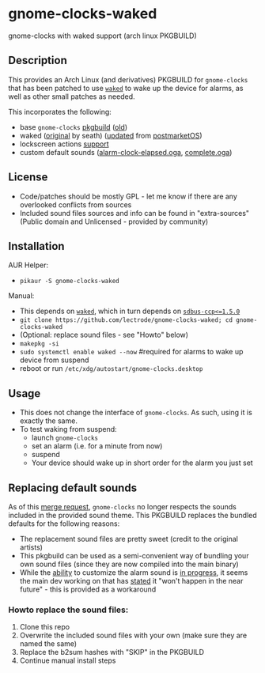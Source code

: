 # gnome-clocks-waked
gnome-clocks with waked support (arch linux PKGBUILD)

## Description
This provides an Arch Linux (and derivatives) PKGBUILD for `gnome-clocks` that has been patched to use [`waked`](https://aur.archlinux.org/packages/waked-git) to wake up the device for alarms, as well as other small patches as needed.

This incorporates the following:
* base `gnome-clocks` [pkgbuild](https://gitlab.archlinux.org/archlinux/packaging/packages/gnome-clocks/-/commits/main) ([old](https://github.com/archlinux/svntogit-packages/blob/packages/gnome-clocks/trunk/PKGBUILD))
* waked ([original](https://gitlab.com/seath1/pkgbuild) by seath) ([updated](https://gitlab.alpinelinux.org/alpine/aports/-/tree/master/community/gnome-clocks) from [postmarketOS](https://gitlab.com/postmarketOS/pmaports/-/issues/1170))
* lockscreen actions [support](https://gitlab.gnome.org/GNOME/gnome-clocks/-/issues/277)
* custom default sounds ([alarm-clock-elapsed.oga](https://gitlab.gnome.org/GNOME/gnome-clocks/-/issues/60#note_920725), [complete.oga](https://gitlab.gnome.org/GNOME/gnome-clocks/-/issues/10#note_613136))

## License
* Code/patches should be mostly GPL - let me know if there are any overlooked conflicts from sources
* Included sound files sources and info can be found in "extra-sources" (Public domain and Unlicensed - provided by community)

## Installation
AUR Helper:
* `pikaur -S gnome-clocks-waked`

Manual:
* This depends on [`waked`](https://aur.archlinux.org/packages/waked-git), which in turn depends on [`sdbus-ccp<=1.5.0`](https://gitlab.archlinux.org/archlinux/packaging/packages/sdbus-cpp/-/tree/7ee4ab989a61165d60783e327cfeaf8a5076b031)
* `git clone https://github.com/lectrode/gnome-clocks-waked; cd gnome-clocks-waked`
* (Optional: replace sound files - see "Howto" below)
* `makepkg -si`
* `sudo systemctl enable waked --now` #required for alarms to wake up device from suspend
* reboot or run `/etc/xdg/autostart/gnome-clocks.desktop`

## Usage
* This does not change the interface of `gnome-clocks`. As such, using it is exactly the same.
* To test waking from suspend:
   * launch `gnome-clocks`
   * set an alarm (i.e. for a minute from now)
   * suspend
   * Your device should wake up in short order for the alarm you just set


## Replacing default sounds
As of this [merge request](https://gitlab.gnome.org/GNOME/gnome-clocks/-/merge_requests/253), `gnome-clocks` no longer respects the sounds included in the provided sound theme. This PKGBUILD replaces the bundled defaults for the following reasons:
* The replacement sound files are pretty sweet (credit to the original artists)
* This pkgbuild can be used as a semi-convenient way of bundling your own sound files (since they are now compiled into the main binary)
* While the [ability](https://gitlab.gnome.org/GNOME/gnome-clocks/-/issues/10) to customize the alarm sound is [in progress](https://gitlab.gnome.org/GNOME/gnome-clocks/-/merge_requests/252), it seems the main dev working on that has [stated](https://gitlab.gnome.org/GNOME/gnome-clocks/-/merge_requests/252#note_1827871) it "won't happen in the near future" - this is provided as a workaround

### Howto replace the sound files:
1) Clone this repo
2) Overwrite the included sound files with your own (make sure they are named the same)
3) Replace the b2sum hashes with "SKIP" in the PKGBUILD
4) Continue manual install steps

